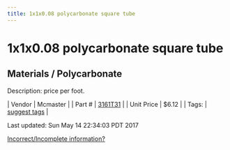 ```yaml
---
title: 1x1x0.08 polycarbonate square tube
---
```


# 1x1x0.08 polycarbonate square tube
## Materials / Polycarbonate
Description: 	price per foot.  

| Vendor | Mcmaster | 
| Part # | [3161T31](https://www.mcmaster.com/#3161T31) | 
| Unit Price | $6.12 | 
| Tags: | [suggest tags](https://docs.google.com/forms/d/e/1FAIpQLSeWyY8v3RgOty-MyWmh9U0iivNYN_molChYyS-0U-o-kOAv_g/viewform) | 

Last updated: Sun May 14 22:34:03 PDT 2017

 [Incorrect/Incomplete information?](https://docs.google.com/forms/d/e/1FAIpQLSeWyY8v3RgOty-MyWmh9U0iivNYN_molChYyS-0U-o-kOAv_g/viewform)